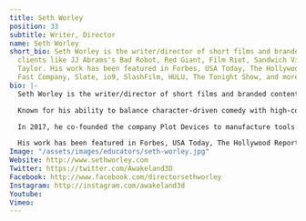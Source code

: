 ```yaml
---
title: Seth Worley
position: 33
subtitle: Writer, Director
name: Seth Worley
short_bio: Seth Worley is the writer/director of short films and branded content for
  clients like JJ Abrams's Bad Robot, Red Giant, Film Riot, Sandwich Video, and Steve
  Taylor. His work has been featured in Forbes, USA Today, The Hollywood Reporter,
  Fast Company, Slate, io9, SlashFilm, HULU, The Tonight Show, and more.
bio: |-
  Seth Worley is the writer/director of short films and branded content for clients like JJ Abrams's Bad Robot, Red Giant, Film Riot, Sandwich Video, and Steve Taylor.

  Known for his ability to balance character-driven comedy with high-concept spectacle, his short films include the genre-bending/Webby-winning Plot Device, Seussian fable Old/New: Narrated by Patton Oswalt, dark comedy Real Gone (winner of the Music Bed Film Festival judge's choice award), sci-fi action set piece Tempo (one of Slate's \"Six Best Sci-Fi Shorts of 2012\"), and the \"24-meets-Take-Your-Daughter-To-Work-Day\" dramedy Form 17.

  In 2017, he co-founded the company Plot Devices to manufacture tools and resources for screenwriters and story nerds. The company's first product, the Storyclock Notebook, was brought to life by 5,354 Kickstarter backers, raising over $120,000 in 30 days.

  His work has been featured in Forbes, USA Today, The Hollywood Reporter, Fast Company, Slate, io9, SlashFilm, HULU, The Tonight Show, and more.
Image: "/assets/images/educators/seth-worley.jpg"
Website: http://www.sethworley.com
Twitter: https://twitter.com/Awakeland3D
Facebook: http://www.facebook.com/directorsethworley
Instagram: http://instagram.com/awakeland3d
Youtube: 
Vimeo: 
---
```



